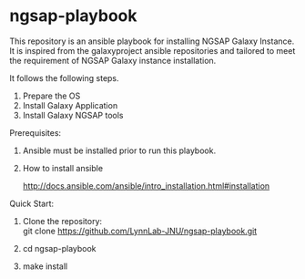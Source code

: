 # ngsap-playbook
This repository is an ansible playbook for installing NGSAP Galaxy Instance. It is inspired from the galaxyproject ansible repositories and tailored to meet the requirement of NGSAP Galaxy instance installation.


It follows the following steps.

1. Prepare the OS
2. Install Galaxy Application
3. Install Galaxy NGSAP tools


Prerequisites:

1. Ansible must be installed prior to run this playbook.

2. How to install ansible
	
	http://docs.ansible.com/ansible/intro_installation.html#installation 


Quick Start:

1. Clone the repository:  
	git clone https://github.com/LynnLab-JNU/ngsap-playbook.git

2. cd ngsap-playbook

3. make install
